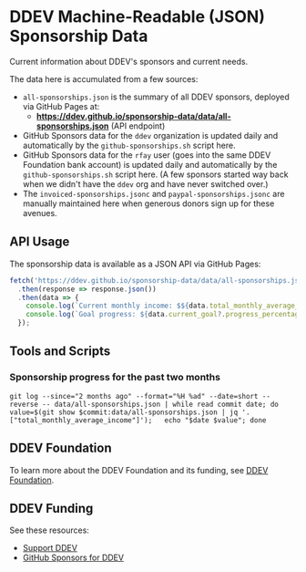 # DDEV Machine-Readable (JSON) Sponsorship Data

Current information about DDEV's sponsors and current needs.

The data here is accumulated from a few sources:

* `all-sponsorships.json` is the summary of all DDEV sponsors, deployed via GitHub Pages at:
  - **https://ddev.github.io/sponsorship-data/data/all-sponsorships.json** (API endpoint)
* GitHub Sponsors data for the `ddev` organization is updated daily and automatically by the `github-sponsorships.sh` script here.
* GitHub Sponsors data for the `rfay` user (goes into the same DDEV Foundation bank account) is updated daily and automatically by the `github-sponsorships.sh` script here. (A few sponsors started way back when we didn't have the `ddev` org and have never switched over.)
* The `invoiced-sponsorships.jsonc` and `paypal-sponsorships.jsonc` are manually maintained here when generous donors sign up for these avenues.

## API Usage

The sponsorship data is available as a JSON API via GitHub Pages:

```javascript
fetch('https://ddev.github.io/sponsorship-data/data/all-sponsorships.json')
  .then(response => response.json())
  .then(data => {
    console.log(`Current monthly income: $${data.total_monthly_average_income}`);
    console.log(`Goal progress: ${data.current_goal?.progress_percentage}%`);
  });
```

## Tools and Scripts

### Sponsorship progress for the past two months

`git log --since="2 months ago" --format="%H %ad" --date=short --reverse -- data/all-sponsorships.json | while read commit date; do   value=$(git show $commit:data/all-sponsorships.json | jq '.["total_monthly_average_income"]');   echo "$date $value"; done`

## DDEV Foundation

To learn more about the DDEV Foundation and its funding, see [DDEV Foundation](https://ddev.com/foundation).

## DDEV Funding

See these resources:

* [Support DDEV](https://ddev.com/support-ddev/)
* [GitHub Sponsors for DDEV](https://github.com/sponsors/ddev)
